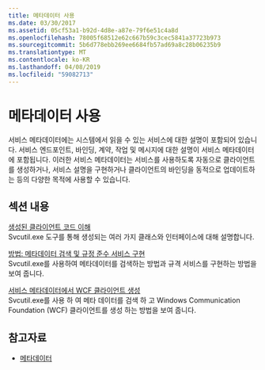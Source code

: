 ```yaml
---
title: 메타데이터 사용
ms.date: 03/30/2017
ms.assetid: 05cf53a1-b92d-4d8e-a87e-79f6e51c4a8d
ms.openlocfilehash: 78005f68512e62c667b59c3cec5841a37723b973
ms.sourcegitcommit: 5b6d778ebb269ee6684fb57ad69a8c28b06235b9
ms.translationtype: MT
ms.contentlocale: ko-KR
ms.lasthandoff: 04/08/2019
ms.locfileid: "59082713"
---
```

# <a name="using-metadata"></a>메타데이터 사용
서비스 메타데이터에는 시스템에서 읽을 수 있는 서비스에 대한 설명이 포함되어 있습니다. 서비스 엔드포인트, 바인딩, 계약, 작업 및 메시지에 대한 설명이 서비스 메타데이터에 포함됩니다. 이러한 서비스 메타데이터는 서비스를 사용하도록 자동으로 클라이언트를 생성하거나, 서비스 설명을 구현하거나 클라이언트의 바인딩을 동적으로 업데이트하는 등의 다양한 목적에 사용할 수 있습니다.  
  
## <a name="in-this-section"></a>섹션 내용  
 [생성된 클라이언트 코드 이해](../../../../docs/framework/wcf/feature-details/understanding-generated-client-code.md)  
 Svcutil.exe 도구를 통해 생성되는 여러 가지 클래스와 인터페이스에 대해 설명합니다.  
  
 [방법: 메타데이터 검색 및 규정 준수 서비스 구현](../../../../docs/framework/wcf/feature-details/how-to-retrieve-metadata-and-implement-a-compliant-service.md)  
 Svcutil.exe를 사용하여 메타데이터를 검색하는 방법과 규격 서비스를 구현하는 방법을 보여 줍니다.  
  
 [서비스 메타데이터에서 WCF 클라이언트 생성](../../../../docs/framework/wcf/feature-details/generating-a-wcf-client-from-service-metadata.md)  
 Svcutil.exe를 사용 하 여 메타 데이터를 검색 하 고 Windows Communication Foundation (WCF) 클라이언트를 생성 하는 방법을 보여 줍니다.  
  
## <a name="see-also"></a>참고자료

- [메타데이터](../../../../docs/framework/wcf/feature-details/metadata.md)
